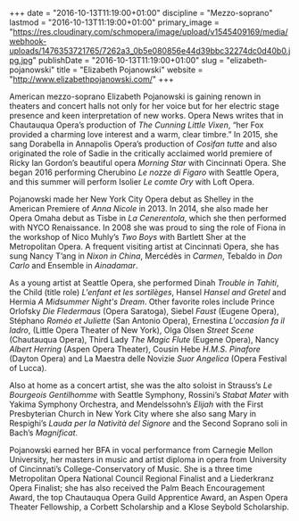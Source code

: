 +++
date = "2016-10-13T11:19:00+01:00"
discipline = "Mezzo-soprano"
lastmod = "2016-10-13T11:19:00+01:00"
primary_image = "https://res.cloudinary.com/schmopera/image/upload/v1545409169/media/webhook-uploads/1476353721765/7262a3_0b5e080856e44d39bbc32274dc0d40b0.jpg.jpg"
publishDate = "2016-10-13T11:19:00+01:00"
slug = "elizabeth-pojanowski"
title = "Elizabeth Pojanowski"
website = "http://www.elizabethpojanowski.com/"
+++

American mezzo-soprano Elizabeth Pojanowski is gaining renown in theaters and concert halls not only for her voice but for her electric stage presence and keen interpretation of new works. Opera News writes that in Chautauqua Opera’s production of *The Cunning Little Vixen*, “her Fox provided a charming love interest and a warm, clear timbre.”  In 2015, she sang Dorabella in Annapolis Opera’s production of *Cosìfan tutte* and also originated the role of Sadie in the critically acclaimed world premiere of Ricky Ian Gordon’s beautiful opera *Morning Star* with Cincinnati Opera.  She began 2016 performing Cherubino *Le nozze di Figaro* with Seattle Opera, and this summer will perform Isolier *Le comte Ory* with Loft Opera.

Pojanowski made her New York City Opera debut as Shelley in the American Premiere of *Anna Nicole* in 2013.  In 2014, she also made her Opera Omaha debut as Tisbe in *La Cenerentola*, which she then performed with NYCO Renaissance.  In 2008 she was proud to sing the role of Fiona in the workshop of Nico Muhly’s *Two Boys* with Bartlett Sher at the Metropolitan Opera.  A frequent visiting artist at Cincinnati Opera, she has sung Nancy T’ang in *Nixon in China*, Mercédès in *Carmen*, Tebaldo in *Don Carlo* and Ensemble in *Ainadamar*.

As a young artist at Seattle Opera, she performed Dinah *Trouble in Tahiti*, the Child (title role) *L'enfant et les sortilèges*, Hansel *Hansel and Gretel* and Hermia *A Midsummer Night's Dream*.  Other favorite roles include Prince Orlofsky *Die Fledermaus* (Opera Saratoga), Siebel *Faust* (Eugene Opera), Stéphano *Roméo et Juliette* (San Antonio Opera), Ernestina *L'occasion fa il ladro*, (Little Opera Theater of New York), Olga Olsen *Street Scene* (Chautauqua Opera), Third Lady *The Magic Flute* (Eugene Opera), Nancy *Albert Herring* (Aspen Opera Theater), Cousin Hebe *H.M.S. Pinafore* (Dayton Opera) and La Maestra delle Novizie *Suor Angelica* (Opera Festival of Lucca).

Also at home as a concert artist, she was the alto soloist in Strauss’s *Le Bourgeois Gentilhomme* with Seattle Symphony, Rossini’s *Stabat Mater* with Yakima Symphony Orchestra, and Mendelssohn’s *Elijah* with the First Presbyterian Church in New York City where she also sang Mary in Respighi’s *Lauda per la Natività del Signore* and the Second Soprano soli in Bach’s *Magnificat*.

Pojanowski earned her BFA in vocal performance from Carnegie Mellon University, her masters in music and artist diploma in opera from University of Cincinnati’s College-Conservatory of Music.  She is a three time Metropolitan Opera National Council Regional Finalist and a Liederkranz Opera Finalist; she has also received the Palm Beach Encouragement Award, the top Chautauqua Opera Guild Apprentice Award, an Aspen Opera Theater Fellowship, a Corbett Scholarship and a Klose Seybold Scholarship.
